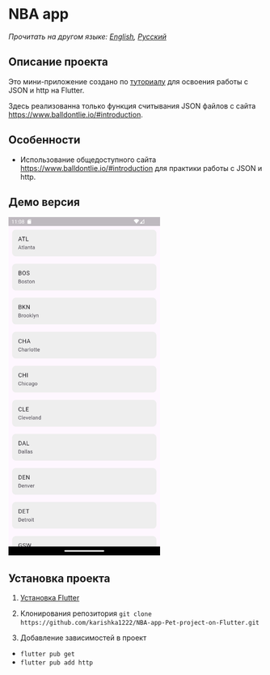 # NBA app

_Прочитать на другом языке: [English](README.md), [Русский](README.ru.md)_

## Описание проекта

Это мини-приложение создано по [туториалу](https://www.youtube.com/watch?v=MlvqmRXKXyo) для освоения работы с JSON и http на Flutter.

Здесь реализованна только функция считывания JSON файлов с сайта https://www.balldontlie.io/#introduction.

## Особенности

- Использование общедоступного сайта https://www.balldontlie.io/#introduction для практики работы с JSON и http.

## Демо версия

<img src="assets/demo/demo.png" width="300" />

## Установка проекта

1. [Установка Flutter](https://docs.flutter.dev/get-started/install)

2. Клонирования репозитория
   `git clone https://github.com/karishka1222/NBA-app-Pet-project-on-Flutter.git`

3. Добавление зависимостей в проект

- `flutter pub get`
- `flutter pub add http`
